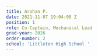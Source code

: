 ```yaml
---
title: Arohan P.
date: 2021-11-07 19:04:00 Z
position: 1
role: Co-Captain, Mechanical Lead
grad-year: 2026
order-number: 2
school: 'Littleton High School '
---
```


